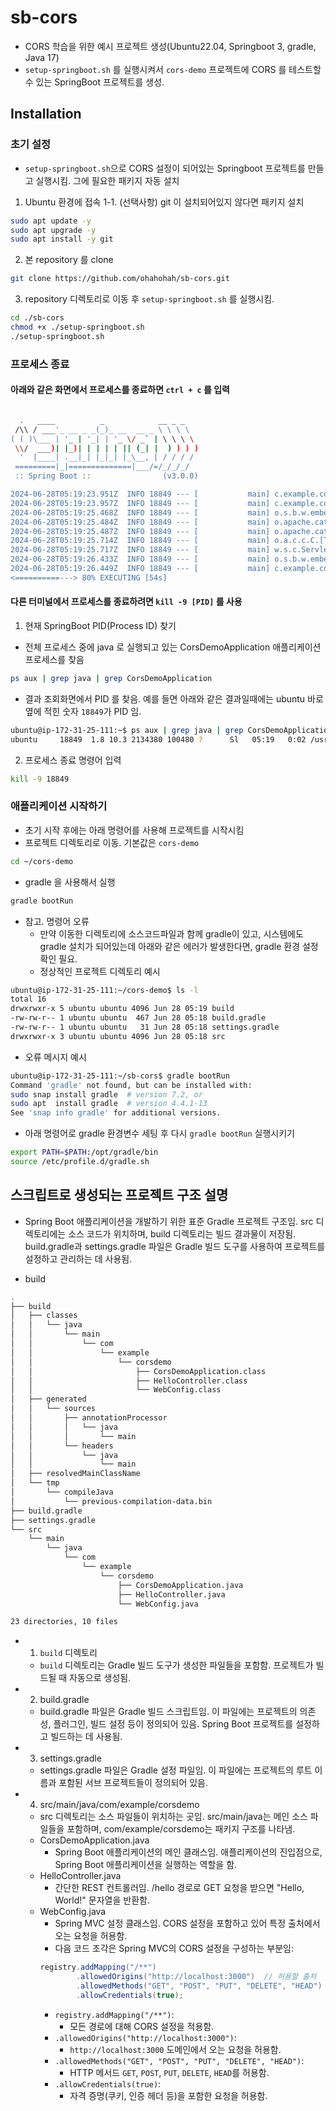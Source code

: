 # sb-cors
- CORS 학습을 위한 예시 프로젝트 생성(Ubuntu22.04, Springboot 3, gradle, Java 17)
- `setup-springboot.sh` 를 실행시켜서 `cors-demo` 프로젝트에 CORS 를 테스트할 수 있는 SpringBoot 프로젝트를 생성.

## Installation
### 초기 설정
- `setup-springboot.sh`으로 CORS 설정이 되어있는 Springboot 프로젝트를 만들고 실행시킴. 그에 필요한 패키지 자동 설치
1. Ubuntu 환경에 접속
1-1. (선택사항) git 이 설치되어있지 않다면 패키지 설치 
```sh
sudo apt update -y
sudo apt upgrade -y
sudo apt install -y git
```
2.  본 repository 를 clone
```sh
git clone https://github.com/ohahohah/sb-cors.git
```
3. repository 디렉토리로 이동 후 `setup-springboot.sh` 를 실행시킴. 
```sh
cd ./sb-cors
chmod +x ./setup-springboot.sh
./setup-springboot.sh
```

### 프로세스 종료 
#### 아래와 같은 화면에서 프로세스를 종료하면 `ctrl + c` 를 입력
```sh

  .   ____          _            __ _ _
 /\\ / ___'_ __ _ _(_)_ __  __ _ \ \ \ \
( ( )\___ | '_ | '_| | '_ \/ _` | \ \ \ \
 \\/  ___)| |_)| | | | | || (_| |  ) ) ) )
  '  |____| .__|_| |_|_| |_\__, | / / / /
 =========|_|==============|___/=/_/_/_/
 :: Spring Boot ::                (v3.0.0)

2024-06-28T05:19:23.951Z  INFO 18849 --- [           main] c.example.corsdemo.CorsDemoApplication   : Starting CorsDemoApplication using Java 17.0.11 with PID 18849 (/home/ubuntu/cors-demo/build/classes/java/main started by ubuntu in /home/ubuntu/cors-demo)
2024-06-28T05:19:23.957Z  INFO 18849 --- [           main] c.example.corsdemo.CorsDemoApplication   : No active profile set, falling back to 1 default profile: "default"
2024-06-28T05:19:25.468Z  INFO 18849 --- [           main] o.s.b.w.embedded.tomcat.TomcatWebServer  : Tomcat initialized with port(s): 8080 (http)
2024-06-28T05:19:25.484Z  INFO 18849 --- [           main] o.apache.catalina.core.StandardService   : Starting service [Tomcat]
2024-06-28T05:19:25.487Z  INFO 18849 --- [           main] o.apache.catalina.core.StandardEngine    : Starting Servlet engine: [Apache Tomcat/10.1.1]
2024-06-28T05:19:25.714Z  INFO 18849 --- [           main] o.a.c.c.C.[Tomcat].[localhost].[/]       : Initializing Spring embedded WebApplicationContext
2024-06-28T05:19:25.717Z  INFO 18849 --- [           main] w.s.c.ServletWebServerApplicationContext : Root WebApplicationContext: initialization completed in 1684 ms
2024-06-28T05:19:26.433Z  INFO 18849 --- [           main] o.s.b.w.embedded.tomcat.TomcatWebServer  : Tomcat started on port(s): 8080 (http) with context path ''
2024-06-28T05:19:26.449Z  INFO 18849 --- [           main] c.example.corsdemo.CorsDemoApplication   : Started CorsDemoApplication in 3.072 seconds (process running for 3.816)
<==========---> 80% EXECUTING [54s]
````

#### 다른 터미널에서 프로세스를 종료하려면 `kill -9 [PID]` 를 사용
1. 현재 SpringBoot PID(Process ID) 찾기
  - 전체 프로세스 중에 java 로 실행되고 있는 CorsDemoApplication 애플리케이션 프로세스를 찾음
```sh
ps aux | grep java | grep CorsDemoApplication
```
- 결과 조회화면에서 PID 를 찾음. 예를 들면 아래와 같은 결과일때에는 ubuntu 바로 옆에 적힌 숫자 `18849`가 PID 임. 
```sh
ubuntu@ip-172-31-25-111:~$ ps aux | grep java | grep CorsDemoApplication
ubuntu     18849  1.8 10.3 2134380 100480 ?      Sl   05:19   0:02 /usr/lib/jvm/java-17-openjdk-amd64/bin/java (내용 중간 생략) com.example.corsdemo.CorsDemoApplication
```
2. 프로세스 종료 명령어 입력
```sh
kill -9 18849
```

### 애플리케이션 시작하기
- 초기 시작 후에는 아래 명령어를 사용해 프로젝트를 시작시킴
- 프로젝트 디렉토리로 이동. 기본값은 `cors-demo`
```sh
cd ~/cors-demo
```
- gradle 을 사용해서 실행
```sh
gradle bootRun
```
- 참고. 명령어 오류 
  - 만약 이동한 디렉토리에 소스코드파일과 함께 gradle이 있고, 시스템에도 gradle 설치가 되어있는데 아래와 같은 에러가 발생한다면, gradle 환경 설정 확인 필요. 
  - 정상적인 프로젝트 디렉토리 예시
```sh
ubuntu@ip-172-31-25-111:~/cors-demo$ ls -l
total 16
drwxrwxr-x 5 ubuntu ubuntu 4096 Jun 28 05:19 build
-rw-rw-r-- 1 ubuntu ubuntu  467 Jun 28 05:18 build.gradle
-rw-rw-r-- 1 ubuntu ubuntu   31 Jun 28 05:18 settings.gradle
drwxrwxr-x 3 ubuntu ubuntu 4096 Jun 28 05:18 src
```  
- 오류 메시지 예시
```sh
ubuntu@ip-172-31-25-111:~/sb-cors$ gradle bootRun
Command 'gradle' not found, but can be installed with:
sudo snap install gradle  # version 7.2, or
sudo apt  install gradle  # version 4.4.1-13
See 'snap info gradle' for additional versions.
```
- 아래 명령어로 gradle 환경변수 세팅 후 다시 `gradle bootRun` 실행시키기
```sh
export PATH=$PATH:/opt/gradle/bin
source /etc/profile.d/gradle.sh
```

## 스크립트로 생성되는 프로젝트 구조 설명
- Spring Boot 애플리케이션을 개발하기 위한 표준 Gradle 프로젝트 구조임. src 디렉토리에는 소스 코드가 위치하며, build 디렉토리는 빌드 결과물이 저장됨. build.gradle과 settings.gradle 파일은 Gradle 빌드 도구를 사용하여 프로젝트를 설정하고 관리하는 데 사용됨.

- build
```sh
.
├── build
│   ├── classes
│   │   └── java
│   │       └── main
│   │           └── com
│   │               └── example
│   │                   └── corsdemo
│   │                       ├── CorsDemoApplication.class
│   │                       ├── HelloController.class
│   │                       └── WebConfig.class
│   ├── generated
│   │   └── sources
│   │       ├── annotationProcessor
│   │       │   └── java
│   │       │       └── main
│   │       └── headers
│   │           └── java
│   │               └── main
│   ├── resolvedMainClassName
│   └── tmp
│       └── compileJava
│           └── previous-compilation-data.bin
├── build.gradle
├── settings.gradle
└── src
    └── main
        └── java
            └── com
                └── example
                    └── corsdemo
                        ├── CorsDemoApplication.java
                        ├── HelloController.java
                        └── WebConfig.java

23 directories, 10 files
```
- 1. `build` 디렉토리
  - `build` 디렉토리는 Gradle 빌드 도구가 생성한 파일들을 포함함. 프로젝트가 빌드될 때 자동으로 생성됨.
- 2. build.gradle
  - build.gradle 파일은 Gradle 빌드 스크립트임. 이 파일에는 프로젝트의 의존성, 플러그인, 빌드 설정 등이 정의되어 있음. Spring Boot 프로젝트를 설정하고 빌드하는 데 사용됨.
- 3. settings.gradle
  - settings.gradle 파일은 Gradle 설정 파일임. 이 파일에는 프로젝트의 루트 이름과 포함된 서브 프로젝트들이 정의되어 있음.
- 4. src/main/java/com/example/corsdemo
  - src 디렉토리는 소스 파일들이 위치하는 곳임. src/main/java는 메인 소스 파일들을 포함하며, com/example/corsdemo는 패키지 구조를 나타냄.
  - CorsDemoApplication.java
    - Spring Boot 애플리케이션의 메인 클래스임. 애플리케이션의 진입점으로, Spring Boot 애플리케이션을 실행하는 역할을 함.
  - HelloController.java
    - 간단한 REST 컨트롤러임. /hello 경로로 GET 요청을 받으면 "Hello, World!" 문자열을 반환함.
  - WebConfig.java
    - Spring MVC 설정 클래스임. CORS 설정을 포함하고 있어 특정 출처에서 오는 요청을 허용함.
    - 다음 코드 조각은 Spring MVC의 CORS 설정을 구성하는 부분임:
    ```java
    registry.addMapping("/**")
            .allowedOrigins("http://localhost:3000")  // 허용할 출처
            .allowedMethods("GET", "POST", "PUT", "DELETE", "HEAD")
            .allowCredentials(true);
    ```
    -  `registry.addMapping("/**")`:
        -  모든 경로에 대해 CORS 설정을 적용함.
    -  `.allowedOrigins("http://localhost:3000")`:
        -  `http://localhost:3000` 도메인에서 오는 요청을 허용함.
    -  `.allowedMethods("GET", "POST", "PUT", "DELETE", "HEAD")`:
        -  HTTP 메서드 `GET`, `POST`, `PUT`, `DELETE`, `HEAD`를 허용함.
    -  `.allowCredentials(true)`:
        -  자격 증명(쿠키, 인증 헤더 등)을 포함한 요청을 허용함.
